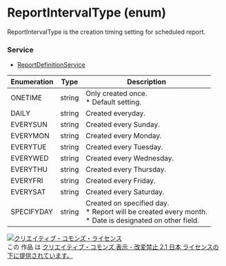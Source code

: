 # ReportIntervalType (enum)
ReportIntervalType is the creation timing setting for scheduled report.

### Service
+ [ReportDefinitionService](../services/ReportDefinitionService.md)

| Enumeration | Type | Description | 
|---|---|---|
| ONETIME| string| Only created once.<br>* Default setting. |
| DAILY| string| Created everyday.|
| EVERYSUN| string| Created every Sunday. |
| EVERYMON| string| Created every Monday. |
| EVERYTUE| string| Created every Tuesday. |
| EVERYWED| string| Created every Wednesday. |
| EVERYTHU| string| Created every Thursday. |
| EVERYFRI| string| Created every Friday. |
| EVERYSAT| string| Created every Saturday. |
| SPECIFYDAY| string| Created on specified day.<br>* Report will be created every month. <br>* Date is designated on other field.|

<a rel="license" href="http://creativecommons.org/licenses/by-nd/2.1/jp/"><img alt="クリエイティブ・コモンズ・ライセンス" style="border-width:0" src="https://i.creativecommons.org/l/by-nd/2.1/jp/88x31.png" /></a><br />この 作品 は <a rel="license" href="http://creativecommons.org/licenses/by-nd/2.1/jp/">クリエイティブ・コモンズ 表示 - 改変禁止 2.1 日本 ライセンスの下に提供されています。</a>
